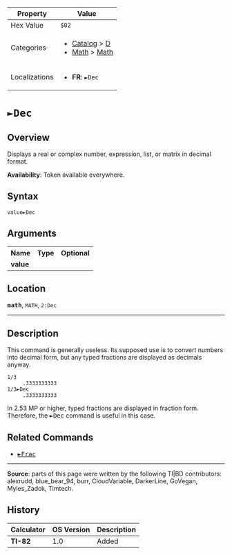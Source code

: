 | Property      | Value |
|---------------|-------|
| Hex Value     | `$02`|
| Categories    | <ul><li>[Catalog](<../categories/Catalog.md>) > [D](<../categories/Catalog.md#D>)</li><li>[Math](<../categories/Math.md>) > [Math](<../categories/Math.md#Math>)</li></ul> |
| Localizations | <ul><li><b>FR</b>: `►Dec`</li></ul> |

# `►Dec`

## Overview
Displays a real or complex number, expression, list, or matrix in decimal format.


<b>Availability</b>: Token available everywhere.

## Syntax
`value►Dec`

## Arguments
<table>
<tr><th>Name</th><th>Type</th><th>Optional</th></tr>

<tr><td><b>value</b></td><td></td><td></td></tr>

</table>

## Location
<tt><kbd><b>math</b></kbd></tt>, `MATH`, `2:Dec`
<hr>

## Description

This command is generally useless. Its supposed use is to convert numbers into decimal form, but any typed fractions are displayed as decimals anyway.

```ti-basic
1/3
     .3333333333
1/3►Dec
     .3333333333
```

In 2.53 MP or higher, typed fractions are displayed in fraction form. Therefore, the <tt>►Dec</tt> command is useful in this case.

## Related Commands

*   <tt><a href="►Frac.md">►Frac</a></tt>

* * *

**Source**: parts of this page were written by the following TI|BD contributors: alexrudd, blue_bear_94, burr, CloudVariable, DarkerLine, GoVegan, Myles_Zadok, Timtech.

## History
| Calculator | OS Version | Description |
|------------|------------|-------------|
| <b>TI-82</b> | 1.0 | Added |


